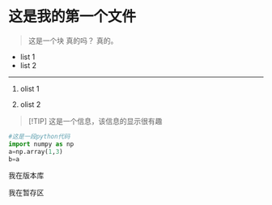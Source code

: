 # 这是我的第一个文件

> 这是一个块
> 真的吗？
> 真的。

* list 1
* list 2

---

1. olist 1

2. olist 2

>[!TIP] 这是一个信息，该信息的显示很有趣

```python
#这是一段python代码
import numpy as np
a=np.array(1,3)
b=a
```

我在版本库

我在暂存区

